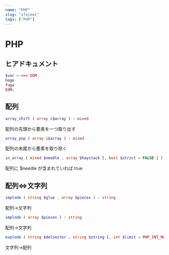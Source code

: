```yaml
---
name: "PHP"
slug: "zfeieoi"
tags: ["PHP"]
---
```


# PHP

## ヒアドキュメント

```php
$var = <<< EOM
hoge
fuga
EOM;
```


## 配列

```php
array_shift ( array &$array ) : mixed
```

配列の先頭から要素を一つ取り出す

```php
array_pop ( array &$array ) : mixed
```

配列の末尾から要素を取り除く

```php
in_array ( mixed $needle , array $haystack [, bool $strict = FALSE ] ) : bool
```

配列に $needle が含まれていれば true


## 配列⇔文字列

```php
implode ( string $glue , array $pieces ) : string
```

配列→文字列

```php
implode ( array $pieces ) : string
```

配列→文字列

```php
explode ( string $delimiter , string $string [, int $limit = PHP_INT_MAX ] ) : array
```

文字列→配列


